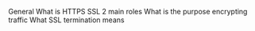 General
What is HTTPS SSL 2 main roles
What is the purpose encrypting traffic
What SSL termination means